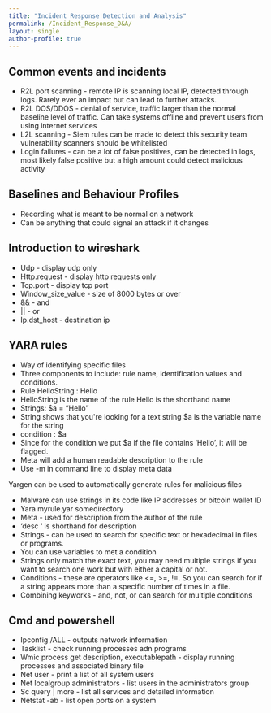 ```yaml
---
title: "Incident Response Detection and Analysis"
permalink: /Incident_Response_D&A/
layout: single
author-profile: true
---
```

## Common events and incidents
- R2L port scanning - remote IP is scanning local IP, detected through logs. Rarely ever an impact but can lead to further attacks.
- R2L DOS/DDOS - denial of service, traffic larger than the normal baseline level of traffic. Can take systems offline and prevent users from using internet services
- L2L scanning - Siem rules can be made to detect this.security team vulnerability scanners should be whitelisted
- Login failures - can be a lot of false positives, can be detected in logs, most likely false positive but a high amount could detect malicious activity

## Baselines and Behaviour Profiles
- Recording what is meant to be normal on a network
- Can be anything that could signal an attack if it changes

## Introduction to wireshark
- Udp - display udp only
- Http.request - display http requests only
- Tcp.port - display tcp port
- Window_size_value - size of 8000 bytes or over
- && - and
- || - or
- Ip.dst_host - destination ip

## YARA rules
- Way of identifying specific files
- Three components to include: rule name, identification values and conditions.
- Rule HelloString : Hello
- HelloString is the name of the rule Hello is the shorthand name
- Strings: $a = “Hello”
- String shows that you're looking for a text string  $a is the variable name for the string
- condition : $a
- Since for the condition we put $a  if the file contains ‘Hello’, it will be flagged.
- Meta will add a human readable description to the rule
- Use -m in command line to display meta data

Yargen can be used to automatically generate rules for malicious files

- Malware can use strings in its code like IP addresses or bitcoin wallet ID
- Yara myrule.yar somedirectory
- Meta - used for description from the author of the rule
- ‘desc ‘ is shorthand for description
- Strings - can be used to search for specific text or hexadecimal in files or programs.
- You can use variables to met a condition
- Strings only match the exact text, you may need multiple strings if you want to search one work but with either a capital or not.
- Conditions - these are operators like <=, >=, !=. So you can search for if a string appears more than a specific number of times in a file.
- Combining keyworks - and, not, or   can search for multiple conditions 

## Cmd and powershell
- Ipconfig /ALL - outputs network information
- Tasklist - check running processes adn programs
- Wmic process get description, executablepath - display running processes and associated binary file
- Net user - print a list of all system users
- Net localgroup administrators - list users in the administrators group
- Sc query | more - list all services and detailed information
- Netstat -ab - list open ports on a system
